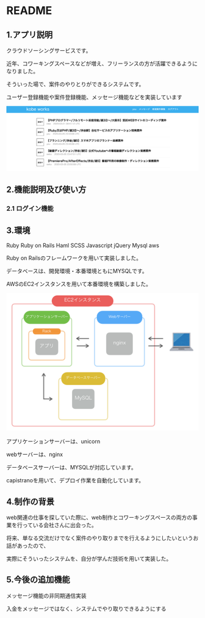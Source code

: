 # README

## 1.アプリ説明

クラウドソーシングサービスです。

近年、コワーキングスペースなどが増え、フリーランスの方が活躍できるようになりました。

そういった場で、案件のやりとりができるシステムです。

ユーザー登録機能や案件登録機能、メッセージ機能などを実装しています

![画像名](https://github.com/hiwa1223/kobe-works/blob/master/kobe-works%20%E3%82%A2%E3%83%95%E3%82%9A%E3%83%AA%E8%AA%AC%E6%98%8E.png)

## 2.機能説明及び使い方

### 2.1 ログイン機能







## 3.環境

Ruby
Ruby on Rails
Haml
SCSS
Javascript
jQuery
Mysql
aws

Ruby on Railsのフレームワークを用いて実装しました。

データベースは、開発環境・本番環境ともにMYSQLです。

AWSのEC2インスタンスを用いて本番環境を構築しました。

![画像名](https://github.com/hiwa1223/kobe-works/blob/master/%E6%9C%AC%E7%95%AA%E7%92%B0%E5%A2%83.png)

アプリケーションサーバーは、unicorn

webサーバーは、nginx

データベースサーバーは、MYSQLが対応しています。

capistranoを用いて、デプロイ作業を自動化しています。


## 4.制作の背景

web関連の仕事を探していた際に、web制作とコワーキングスペースの両方の事業を行っている会社さんに出会った。

将来、単なる交流だけでなく案件のやり取りまでを行えるようにしたいというお話があったので、

実際にそういったシステムを、自分が学んだ技術を用いて実装した。

## 5.今後の追加機能

メッセージ機能の非同期通信実装

入金をメッセージではなく、システムでやり取りできるようにする
